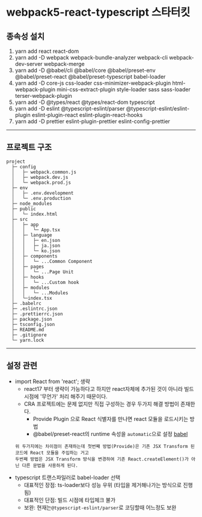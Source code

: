 # webpack5-react-typescript 스타터킷

## 종속성 설치
1. yarn add react react-dom
2. yarn add -D webpack webpack-bundle-analyzer webpack-cli webpack-dev-server webpack-merge
3. yarn add -D @babel/cli @babel/core @babel/preset-env @babel/preset-react @babel/preset-typescript babel-loader
4. yarn add -D core-js css-loader css-minimizer-webpack-plugin html-webpack-plugin mini-css-extract-plugin style-loader sass sass-loader terser-webpack-plugin
5. yarn add -D @types/react @types/react-dom typescript
6. yarn add -D eslint @typescript-eslint/parser @typescript-eslint/eslint-plugin eslint-plugin-react eslint-plugin-react-hooks
7. yarn add -D prettier eslint-plugin-prettier eslint-config-prettier
-------------------

## 프로젝트 구조
```
project
  ├─ config
  │   ├─ webpack.common.js
  │   ├─ webpack.dev.js
  │   └─ webpack.prod.js
  ├─ env
  │   ├─ .env.development
  │   └─ .env.production
  ├─ node_modules 
  ├─ public
  │   └─ index.html
  ├─ src 
  │   ├─ app
  │   │   └─ App.tsx
  │   ├─ language
  │   │   ├─ en.json
  │   │   ├─ ja.json
  │   │   └─ ko.json
  │   ├─ components
  │   │   └─ ...Common Component
  │   ├─ pages
  │   │   └─ ...Page Unit
  │   ├─ hooks
  │   │   └─ ...Custom hook
  │   ├─ modules
  │   │   └─ ...Modules
  │   └─index.tsx
  ├─ .babelrc
  ├─ .eslintrc.json
  ├─ .prettierrc.json
  ├─ package.json
  ├─ tsconfig.json
  ├─ README.md
  ├─ .gitignore
  └─ yarn.lock
```
-------------------  

## 설정 관련
- import React from 'react'; 생략
  - react17 부터 생략이 가능하다고 하지만 react자체에 추가된 것이 아니라 빌드 시점에 '무언가' 처리 해주기 때문이다.
  - CRA 프로젝트에는 문제 없지만 직접 구성하는 경우 두가지 해결 방법이 존재한다.
    - Provide Plugin 으로 React 식별자를 만나면 react 모듈을 로드시키는 방법
    - @babel/preset-react의 runtime 속성을 `automatic`으로 설정 [babel](https://babeljs.io/blog/2020/03/16/7.9.0#a-new-jsx-transform-11154)   
  ```
  위 두가지에는 차이점이 존재하는데 첫번째 방법(Provide)은 기존 JSX Transform 된 코드에 React 모듈을 주입하는 거고
  두번째 방법은 JSX Transform 방식을 변경하여 기존 React.createElement()가 아닌 다른 문법을 사용하게 된다.  
  ```
- typescript 트랜스파일러로 babel-loader 선택
  - 대표적인 장점: ts-loader보다 성능 우위 (타입을 제거해나가는 방식으로 진행 됨)
  - 대표적인 단점: 빌드 시점에 타입체크 불가
  - 보완: 현재는`@typescript-eslint/parser`로 코딩할때 어느정도 보완
